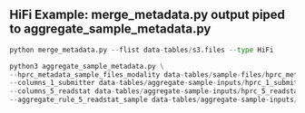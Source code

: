 
## HiFi Example: merge_metadata.py output piped to aggregate_sample_metadata.py

```python
python merge_metadata.py --flist data-tables/s3.files --type HiFi
```

```python
python3 aggregate_sample_metadata.py \
--hprc_metadata_sample_files_modality data-tables/sample-files/hprc_metadata_sample_files_ONT.tsv \
--columns_1_submitter data-tables/aggregate-sample-inputs/hprc_1_submitter_columns_ONT.tsv \
--columns_5_readstat data-tables/aggregate-sample-inputs/hprc_5_readstats_columns_ONT.tsv \
--aggregate_rule_5_readstat_sample data-tables/aggregate-sample-inputs/hprc_5_readstat_sample_aggregate_rules_ONT.tsv
```